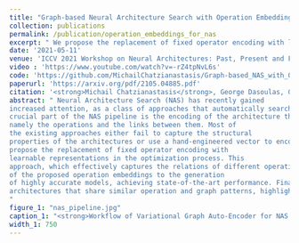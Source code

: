 ```yaml
---
title: "Graph-based Neural Architecture Search with Operation Embeddings"
collection: publications
permalink: /publication/operation_embeddings_for_nas
excerpt: " We propose the replacement of fixed operator encoding with learnable representations in the optimization process. [Read More](https://michailchatzianastasis.github.io/publication/operation_embeddings_for_nas) "
date: '2021-05-11'
venue: 'ICCV 2021 Workshop on Neural Architectures: Past, Present and Future'
video : 'https://www.youtube.com/watch?v=-rZ4tpNvL6s'
code: 'https://github.com/MichailChatzianastasis/Graph-based_NAS_with_Operation_Embeddings'
paperurl: 'https://arxiv.org/pdf/2105.04885.pdf'
citation: '<strong>Michail Chatzianastasis</strong>, George Dasoulas, Georgios Siolas, Michalis Vazirgiannis'
abstract: " Neural Architecture Search (NAS) has recently gained
increased attention, as a class of approaches that automatically searches in an input space of network architectures. A
crucial part of the NAS pipeline is the encoding of the architecture that consists of the applied computational blocks,
namely the operations and the links between them. Most of
the existing approaches either fail to capture the structural
properties of the architectures or use a hand-engineered vector to encode the operator information. In this paper, we
propose the replacement of fixed operator encoding with
learnable representations in the optimization process. This
approach, which effectively captures the relations of different operations, leads to smoother and more accurate representations of the architectures and consequently to improved performance of the end task. Our extensive evaluation in ENAS benchmark demonstrates the effectiveness
of the proposed operation embeddings to the generation
of highly accurate models, achieving state-of-the-art performance. Finally, our method produces top-performing
architectures that share similar operation and graph patterns, highlighting a strong correlation between architecture’s structural properties and performance
"
figure_1: "nas_pipeline.jpg"
caption_1: "<strong>Workflow of Variational Graph Auto-Encoder for NAS with integration of Operation Embeddings</strong>. First, the corresponding directed acyclic graph $G_A=(A,\textbf{X})$ of the input architecture is constructed. Then, the operations $X$ are given as input in the operation embeddings layer, to obtain the embeddings $O(\textbf{X})$. Finally, the adjacency matrix and the operation embeddings are passed to the  auto-encoder." 
width_1: 750
---
```









